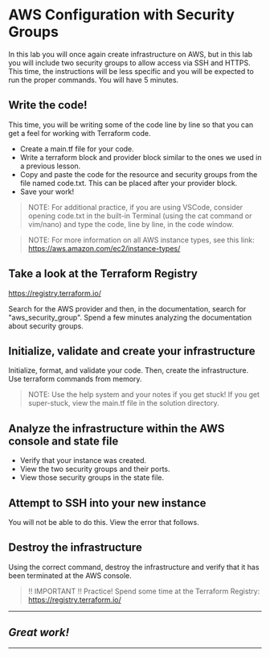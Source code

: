 # AWS Configuration with Security Groups
In this lab you will once again create infrastructure on AWS, but in this lab you will include two security groups to allow access via SSH and HTTPS.
This time, the instructions will be less specific and you will be expected to run the proper commands. 
You will have 5 minutes.

## Write the code!
This time, you will be writing some of the code line by line so that you can get a feel for working with Terraform code. 

- Create a main.tf file for your code. 
- Write a terraform block and provider block similar to the ones we used in a previous lesson. 
- Copy and paste the code for the resource and security groups from the file named code.txt. This can be placed after your provider block.
- Save your work!

> NOTE: For additional practice, if you are using VSCode, consider opening code.txt in the built-in Terminal (using the cat command or vim/nano) and type the code, line by line, in the code window. 

> NOTE: For more information on all AWS instance types, see this link: https://aws.amazon.com/ec2/instance-types/

## Take a look at the Terraform Registry
https://registry.terraform.io/

Search for the AWS provider and then, in the documentation, search for "aws_security_group". Spend a few minutes analyzing the documentation about security groups.

## Initialize, validate and create your infrastructure
Initialize, format, and validate your code. Then, create the infrastructure. Use terraform commands from memory.

> NOTE: Use the help system and your notes if you get stuck! If you get super-stuck, view the main.tf file in the solution directory.

## Analyze the infrastructure within the AWS console and state file

- Verify that your instance was created.
- View the two security groups and their ports.
- View those security groups in the state file.

## Attempt to SSH into your new instance
You will not be able to do this. View the error that follows.

## Destroy the infrastructure
Using the correct command, destroy the infrastructure and verify that it has been terminated at the AWS console.

> !! IMPORTANT !! Practice! Spend some time at the Terraform Registry: https://registry.terraform.io/

---
## *Great work!*
---